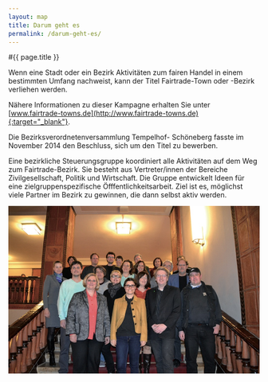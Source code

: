 ```yaml
---
layout: map
title: Darum geht es
permalink: /darum-geht-es/
---
```


#{{ page.title }}

Wenn eine Stadt oder ein Bezirk Aktivitäten zum fairen Handel in einem bestimmten Umfang nachweist, kann der Titel Fairtrade-Town oder -Bezirk verliehen werden.

Nähere Informationen zu dieser Kampagne erhalten Sie unter [www.fairtrade-towns.de](http://www.fairtrade-towns.de){:target="_blank"}.

Die Bezirksverordnetenversammlung Tempelhof- Schöneberg fasste im November 2014 den Beschluss, sich um den Titel zu bewerben.

Eine bezirkliche Steuerungsgruppe koordiniert alle Aktivitäten auf dem Weg zum Fairtrade-Bezirk. Sie besteht aus Vertreter/innen der Bereiche Zivilgesellschaft, Politik und Wirtschaft. Die Gruppe entwickelt Ideen für eine zielgruppenspezifische Öfffentlichkeitsarbeit. Ziel ist es, möglichst viele Partner im Bezirk zu gewinnen, die dann selbst aktiv werden.

![Gruppenfoto](/images/gruppenfoto.jpg)